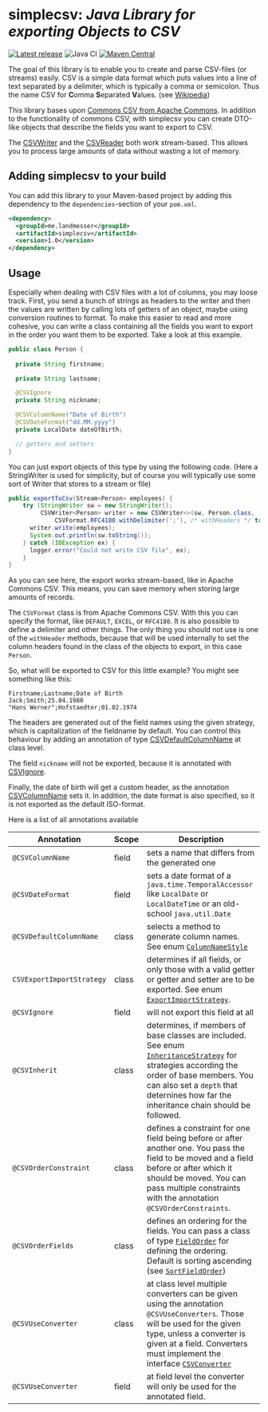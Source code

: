 # simplecsv: _Java Library for exporting Objects to CSV_

[![Latest release](https://img.shields.io/github/release/bmilcke/simplecsv.svg)](https://github.com/bmilcke/simplecsv/releases/latest)
![Java CI](https://github.com/bmilcke/simplecsv/workflows/Java%20CI/badge.svg)
[![Maven Central](https://img.shields.io/maven-central/v/me.landmesser.simplecsv/simplecsv.svg?label=Maven%20Central)](https://search.maven.org/search?q=g:%22me.landmesser.simplecsv%22%20AND%20a:%22simplecsv%22)

The goal of this library is to enable you to create and parse CSV-files (or streams) easily. CSV is a simple
data format which puts values into a line of text separated by a delimiter, which is typically a comma or
semicolon. Thus the name CSV for **C**omma **S**eparated **V**alues. (see [Wikipedia][2])

This library bases upon [Commons CSV from Apache Commons][1]. In addition to the functionality of commons CSV, with
simplecsv you can create DTO-like objects that describe the fields you want to export to CSV. 

The [CSVWriter](src/main/java/me/landmesser/simplecsv/CSVWriter.java) and the [CSVReader](src/main/java/me/landmesser/simplecsv/CSVReader.java) 
both work stream-based. This allows you to process large amounts of data without wasting a lot of memory.

## Adding simplecsv to your build

You can add this library to your Maven-based project by adding this dependency to the `dependencies`-section 
of your `pom.xml`.

```xml
<dependency>
  <groupId>me.landmesser</groupId>
  <artifactId>simplecsv</artifactId>
  <version>1.0</version>
</dependency>
```

## Usage

Especially when dealing with CSV files with a lot of columns, you may loose track. First, you send a bunch of strings 
as headers to the writer and then the values are written by calling lots of getters of an object, maybe using conversion 
routines to format. To make this easier to read and more cohesive, you can write a class containing all the
fields you want to export in the order you want them to be exported. Take a look at this example. 

```java
public class Person {
  
  private String firstname;

  private String lastname;

  @CSVIgnore
  private String nickname;

  @CSVColumnName("Date of Birth")
  @CSVDateFormat("dd.MM.yyyy")
  private LocalDate dateOfBirth;

  // getters and setters
}
```

You can just export objects of this type by using the following code. (Here a StringWriter is used for simplicity, but of course you will typically use some sort of Writer 
that stores to a stream or file)

```java
public exportToCsv(Stream<Person> employees) {
    try (StringWriter sw = new StringWriter();
         CSVWriter<Person> writer = new CSVWriter<>(sw, Person.class,
             CSVFormat.RFC4180.withDelimiter(';'), /* withHeaders */ true))) {
      writer.write(employees);
      System.out.println(sw.toString());
    } catch (IOException ex) {
      logger.error("Could not write CSV file", ex);
    }
}
```
As you can see here, the export works stream-based, like in Apache Commons CSV. This means, you can save 
memory when storing large amounts of records.
 
 The `CSVFormat` class is from Apache Commons CSV. With this you can specify the format, like `DEFAULT`, `EXCEL`, or
 `RFC4180`. It is also possible to define a delimiter and other things. The only thing you should not use is one of the
`withHeader` methods, because that will be used internally to set the column headers found in the class of the objects
to export, in this case `Person`.

So, what will be exported to CSV for this little example? You might see something like this:

```
Firstname;Lastname;Date of Birth
Jack;Smith;25.04.1980
"Hans Werner";Hofstaedter;01.02.1974
```

The headers are generated out of the field names using the given strategy, which is capitalization of the fieldname by default. You
can control this behaviour by adding an annotation of type [CSVDefaultColumnName](src/main/java/me/landmesser/simplecsv/CSVDefaultColumnName.java)
at class level.

The field `nickname` will not be exported, because it is annotated with [CSVIgnore](src/main/java/me/landmesser/simplecsv/CSVIgnore.java).

Finally, the date of birth will get a custom header, as the annotation [CSVColumnName](src/main/java/me/landmesser/simplecsv/CSVColumnName.java)
sets it. In addition, the date format is also specified, so it is not exported as the default ISO-format.

Here is a list of all annotations available


Annotation | Scope | Description
-----------|-------|------------
`@CSVColumnName` | field | sets a name that differs from the generated one
`@CSVDateFormat` | field | sets a date format of a `java.time.TemporalAccessor` like `LocalDate` or `LocalDateTime` or an old-school `java.util.Date`
`@CSVDefaultColumnName` | class | selects a method to generate column names. See enum [`ColumnNameStyle`](src/main/java/me/landmesser/simplecsv/ColumnNameStyle.java)
`CSVExportImportStrategy` | class | determines if all fields, or only those with a valid getter or getter and setter are to be exported. See enum [`ExportImportStrategy`](src/main/java/me/landmesser/simplecsv/ExportImportStrategy.java).
`@CSVIgnore` | field | will not export this field at all
`@CSVInherit` | class | determines, if members of base classes are included. See enum [`InheritanceStrategy`](src/main/java/me/landmesser/simplecsv/InheritanceStrategy.java) for strategies according the order of base members. You can also set a `depth` that deternines how far the inheritance chain should be followed.
`@CSVOrderConstraint` | class | defines a constraint for one field being before or after another one. You pass the field to be moved and a field before or after which it should be moved. You can pass multiple constraints with the annotation `@CSVOrderConstraints`.  
`@CSVOrderFields` | class | defines an ordering for the fields. You can pass a class of type [`FieldOrder`](src/main/java/me/landmesser/simplecsv/FieldOrder.java) for defining the ordering. Default is sorting ascending (see [`SortFieldOrder`](src/main/java/me/landmesser/simplecsv/SortFieldOrder.java))
`@CSVUseConverter` | class | at class level multiple converters can be given using the annotation `@CSVUseConverters`. Those will be used for the given type, unless a converter is given at a field. Converters must implement the interface [`CSVConverter`](src/main/java/me/landmesser/simplecsv/CSVConverter.java)
`@CSVUseConverter` | field | at field level the converter will only be used for the annotated field.
 
[1]: https://commons.apache.org/proper/commons-csv/
[2]: https://en.wikipedia.org/wiki/Comma-separated_values
